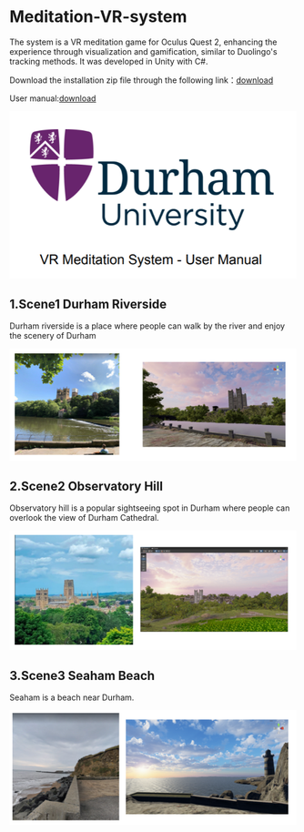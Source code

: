 # Meditation-VR-system
The system is a VR meditation game for Oculus Quest 2, enhancing the experience through visualization and gamification, similar to Duolingo's tracking methods. It was developed in Unity with C#.

Download the installation zip file through the following link：[download](https://1drv.ms/u/s!AlAOIOBwskGHwUy_Bu1bl8ZEUVtv?e=MpsXrt)

User manual:[download](https://1drv.ms/b/s!AlAOIOBwskGHgl-hRuQVUO0tOqmA?e=486Uqq)

![alt text](usermanual.png)


## 1.Scene1 Durham Riverside
Durham riverside is a place where people can walk by the river and enjoy the scenery of Durham  

![alt text](scene1.png)

  
## 2.Scene2 Observatory Hill
Observatory hill is a popular sightseeing spot in Durham where people can overlook the view of Durham Cathedral.  

![alt text](scene2.png)

  
## 3.Scene3 Seaham Beach
Seaham is a beach near Durham.  

![alt text](scene3.png)

